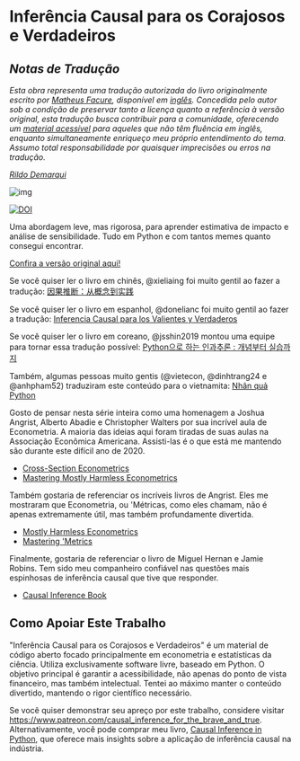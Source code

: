 # Inferência Causal para os Corajosos e Verdadeiros

## *Notas de Tradução*

*Esta obra representa uma tradução autorizada do livro originalmente escrito por [Matheus Facure](https://github.com/matheusfacure), disponível em [inglês](https://matheusfacure.github.io/python-causality-handbook/landing-page.html). Concedida pelo autor sob a condição de preservar tanto a licença quanto a referência à versão original, esta tradução busca contribuir para a comunidade, oferecendo um [material acessível](causal-inference-for-the-brave-and-true/00-Summary.ipynb) para aqueles que não têm fluência em inglês, enquanto simultaneamente enriqueço meu próprio entendimento do tema. Assumo total responsabilidade por quaisquer imprecisões ou erros na tradução.*

*[Rildo Demarqui](https://github.com/rdemarqui)*

![img](./causal-inference-for-the-brave-and-true/data/img/brave-and-true.png)

[![DOI](https://zenodo.org/badge/255903310.svg)](https://zenodo.org/badge/latestdoi/255903310)

Uma abordagem leve, mas rigorosa, para aprender estimativa de impacto e análise de sensibilidade. Tudo em Python e com tantos memes quanto consegui encontrar.

[Confira a versão original aqui!](https://matheusfacure.github.io/python-causality-handbook/landing-page.html)

Se você quiser ler o livro em chinês, @xieliaing foi muito gentil ao fazer a tradução:
[因果推断：从概念到实践](https://github.com/xieliaing/CausalInferenceIntro)

Se você quiser ler o livro em espanhol, @donelianc foi muito gentil ao fazer a tradução:
[Inferencia Causal para los Valientes y Verdaderos](https://github.com/donelianc/introduccion-inferencia-causal)

Se você quiser ler o livro em coreano, @jsshin2019 montou uma equipe para tornar essa tradução possível:
[Python으로 하는 인과추론 : 개념부터 실습까지](https://github.com/TeamCausality/Causal-Inference-with-Python)

Também, algumas pessoas muito gentis (@vietecon, @dinhtrang24 e @anhpham52) traduziram este conteúdo para o vietnamita:
[Nhân quả Python](https://github.com/vietecon/NhanQuaPython)

Gosto de pensar nesta série inteira como uma homenagem a Joshua Angrist, Alberto Abadie e Christopher Walters por sua incrível aula de Econometria. A maioria das ideias aqui foram tiradas de suas aulas na Associação Econômica Americana. Assisti-las é o que está me mantendo são durante este difícil ano de 2020.
* [Cross-Section Econometrics](https://www.aeaweb.org/conference/cont-ed/2017-webcasts)
* [Mastering Mostly Harmless Econometrics](https://www.aeaweb.org/conference/cont-ed/2020-webcasts)

Também gostaria de referenciar os incríveis livros de Angrist. Eles me mostraram que Econometria, ou 'Métricas, como eles chamam, não é apenas extremamente útil, mas também profundamente divertida.

* [Mostly Harmless Econometrics](https://www.mostlyharmlesseconometrics.com/)
* [Mastering 'Metrics](https://www.masteringmetrics.com/)

Finalmente, gostaria de referenciar o livro de Miguel Hernan e Jamie Robins. Tem sido meu companheiro confiável nas questões mais espinhosas de inferência causal que tive que responder.

* [Causal Inference Book](https://www.hsph.harvard.edu/miguel-hernan/causal-inference-book/)

## Como Apoiar Este Trabalho

"Inferência Causal para os Corajosos e Verdadeiros" é um material de código aberto focado principalmente em econometria e estatísticas da ciência. Utiliza exclusivamente software livre, baseado em Python. O objetivo principal é garantir a acessibilidade, não apenas do ponto de vista financeiro, mas também intelectual. Tentei ao máximo manter o conteúdo divertido, mantendo o rigor científico necessário.

Se você quiser demonstrar seu apreço por este trabalho, considere visitar https://www.patreon.com/causal_inference_for_the_brave_and_true. Alternativamente, você pode comprar meu livro, [Causal Inference in Python](https://www.amazon.com/Causal-Inference-Python-Applying-Industry/dp/1098140257), que oferece mais insights sobre a aplicação de inferência causal na indústria.

